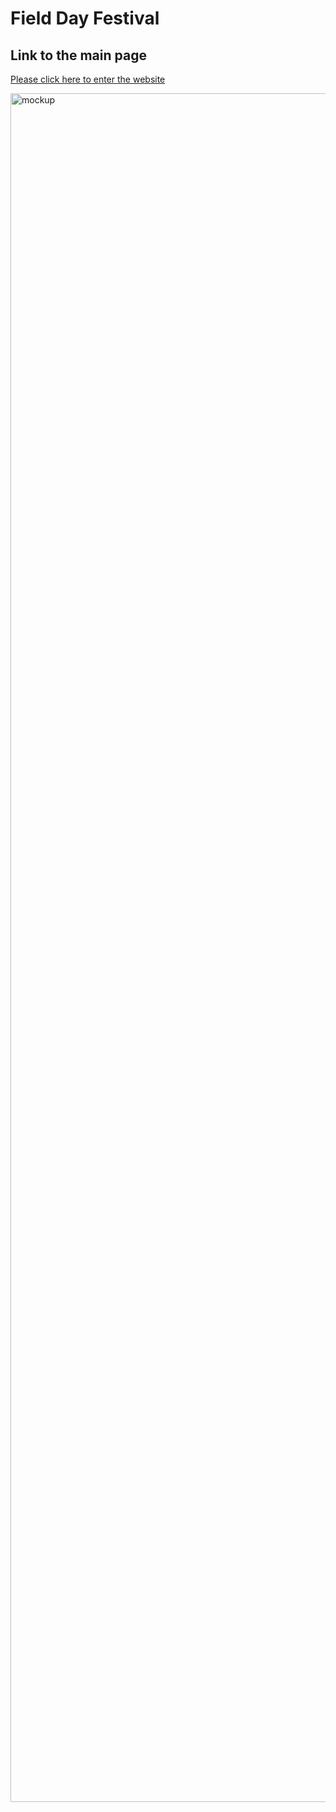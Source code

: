 # Field Day Festival

## Link to the main page
[Please click here to enter the website](https://seoyoungpk.github.io/Field-Day-Festival-/fieldday.html)




 <div class="mockup" id="mockup">
        <img src="images/mockup" alt="mockup" width="3635" height="2734">
    </div>
